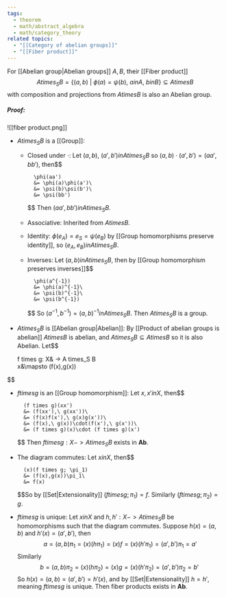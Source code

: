 ```yaml
---
tags:
  - theorem
  - math/abstract_algebra
  - math/category_theory
related topics:
  - "[[Category of abelian groups]]"
  - "[[Fiber product]]"
---
```

For [[Abelian group|Abelian groups]] $A,B$, their [[Fiber product]]$$
	A times_S B = \{(a,b)\ |\ \phi(a)=\psi(b),\ a in A,\ b in B\}\subseteq A times B
$$
with composition and projections from $A times B$ is also an Abelian group.
##### Proof:
![[fiber product.png]]
- $A times_S B$ is a [[Group]]:
	- Closed under $\cdot$:
		Let $(a,b),\ (a',b') in A times_S B$ so $(a,b)\cdot (a',b')=(aa',bb')$, then$$
		
			\phi(aa') 
			&= \phi(a)\phi(a')\
			&= \psi(b)\psi(b')\
			&= \psi(bb')
		
		$$
		Then $(aa',bb') in A times_S B$.
	- Associative:
		Inherited from $A times B$.
	- Identity:
		$\phi(e_A)=e_S=\psi(e_B)$ by [[Group homomorphisms preserve identity]], so $(e_A,e_B) in A times_S B$.
	- Inverses:
		Let $(a,b) in A times_S B$, then by [[Group homomorphism preserves inverses]]$$
		
			\phi(a^{-1})
			&= \phi(a)^{-1}\
			&= \psi(b)^{-1}\
			&= \psi(b^{-1})
		
		$$
		So $(a^{-1},b^{-1})=(a,b)^{-1} in A times_S B$.
	Then $A times_S B$ is a group.
- $A times_S B$ is [[Abelian group|Abelian]]:
	By [[Product of abelian groups is abelian]] $A times B$ is abelian, and $A times_S B\subseteq A times B$ so it is also Abelian.
Let$$

	f times g: X& -> A times_S B\
	x&\mapsto (f(x),g(x))

$$
 - $f times g$ is an [[Group homomorphism]]:
	 Let $x,x' in X$, then$$
	 
		 (f times g)(xx')
		 &= (f(xx'),\ g(xx'))\
		 &= (f(x)f(x'),\ g(x)g(x'))\
		 &= (f(x),\ g(x))\cdot(f(x'),\ g(x'))\
		 &= (f times g)(x)\cdot (f times g)(x')
	 
	 $$
	 Then $f times g: X -> A times_S B$ exists in $\mathbf{Ab}$.
- The diagram commutes:
	Let $x in X$, then$$
	
		(x)(f times g; \pi_1)
		&= (f(x),g(x))\pi_1\
		&= f(x)
	
	$$So by [[Set|Extensionality]] $(f times g; \pi_1) = f$. Similarly $(f times g; \pi_2)=g$.
- $f times g$ is unique:
	Let $x in X$ and $h,h':X -> A times_S B$ be homomorphisms such that the diagram commutes. Suppose $h(x)=(a,b)$ and $h'(x)=(a',b')$, then$$
	a=(a,b)\pi_1 = (x)(h\pi_1)=(x)f = (x)(h'\pi_1)= (a',b')\pi_1=a'
	$$Similarly$$
		b=(a,b)\pi_2 = (x)(h\pi_2)= (x)g = (x)(h'\pi_2)= (a',b')\pi_2=b'\
	$$So $h(x)=(a,b)=(a',b')=h'(x)$, and by [[Set|Extensionality]] $h=h'$, meaning $f times g$ is unique.
Then fiber products exists in $\mathbf{Ab}$.